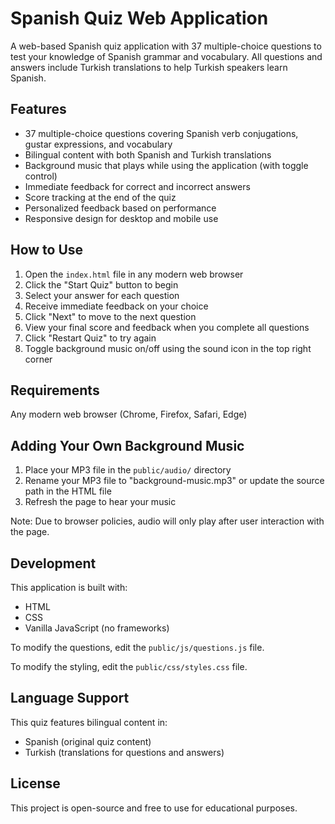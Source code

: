 # Spanish Quiz Web Application

A web-based Spanish quiz application with 37 multiple-choice questions to test your knowledge of Spanish grammar and vocabulary. All questions and answers include Turkish translations to help Turkish speakers learn Spanish.

## Features

- 37 multiple-choice questions covering Spanish verb conjugations, gustar expressions, and vocabulary
- Bilingual content with both Spanish and Turkish translations
- Background music that plays while using the application (with toggle control)
- Immediate feedback for correct and incorrect answers
- Score tracking at the end of the quiz
- Personalized feedback based on performance
- Responsive design for desktop and mobile use

## How to Use

1. Open the `index.html` file in any modern web browser
2. Click the "Start Quiz" button to begin
3. Select your answer for each question
4. Receive immediate feedback on your choice
5. Click "Next" to move to the next question
6. View your final score and feedback when you complete all questions
7. Click "Restart Quiz" to try again
8. Toggle background music on/off using the sound icon in the top right corner

## Requirements

Any modern web browser (Chrome, Firefox, Safari, Edge)

## Adding Your Own Background Music

1. Place your MP3 file in the `public/audio/` directory
2. Rename your MP3 file to "background-music.mp3" or update the source path in the HTML file
3. Refresh the page to hear your music

Note: Due to browser policies, audio will only play after user interaction with the page.

## Development

This application is built with:
- HTML
- CSS
- Vanilla JavaScript (no frameworks)

To modify the questions, edit the `public/js/questions.js` file.

To modify the styling, edit the `public/css/styles.css` file.

## Language Support

This quiz features bilingual content in:
- Spanish (original quiz content)
- Turkish (translations for questions and answers)

## License

This project is open-source and free to use for educational purposes. 